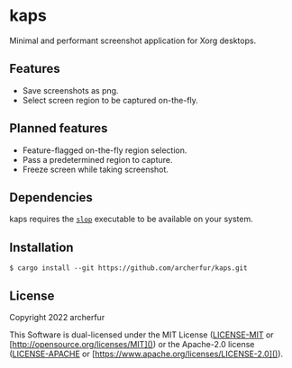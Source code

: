 # kaps

Minimal and performant screenshot application for Xorg desktops.

## Features

- Save screenshots as png.
- Select screen region to be captured on-the-fly.

## Planned features

- Feature-flagged on-the-fly region selection.
- Pass a predetermined region to capture.
- Freeze screen while taking screenshot.

## Dependencies

kaps requires the [`slop`](https://github.com/naelstrof/slop) executable to be available on your system.

## Installation

```
$ cargo install --git https://github.com/archerfur/kaps.git
```

## License

Copyright 2022 archerfur  

This Software is dual-licensed under the MIT License ([LICENSE-MIT](./LICENSE-MIT) or [http://opensource.org/licenses/MIT]()) or the Apache-2.0 license ([LICENSE-APACHE](./LICENSE-APACHE) or [https://www.apache.org/licenses/LICENSE-2.0]()).  
